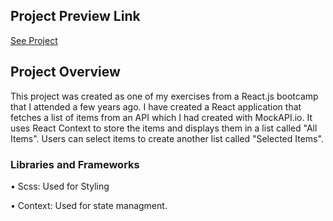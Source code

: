## Project Preview Link
[See Project](https://rastifar.github.io/17/)

## Project Overview

This project was created as one of my exercises from a React.js bootcamp that I attended a few years ago.
I have created a React application that fetches a list of items from an API which I had created with MockAPI.io. It uses React Context to store the items and displays them in a list called "All Items". Users can select items to create another list called "Selected Items".



### Libraries and Frameworks
•  Scss: Used for Styling

•  Context: Used for state managment.




